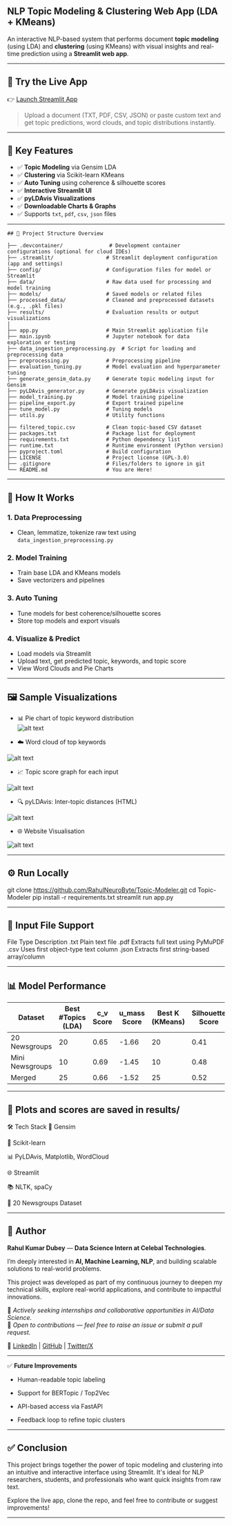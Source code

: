
##  NLP Topic Modeling & Clustering Web App (LDA + KMeans)

An interactive NLP-based system that performs document **topic modeling** (using LDA) and **clustering** (using KMeans) with visual insights and real-time prediction using a **Streamlit web app**.

---

## 🚀 Try the Live App

👉 [Launch Streamlit App](https://topic-modeler-rahhulneurobyte.streamlit.app/)

> Upload a document (TXT, PDF, CSV, JSON) or paste custom text and get topic predictions, word clouds, and topic distributions instantly.

---

## 📌 Key Features

- ✅ **Topic Modeling** via Gensim LDA
- ✅ **Clustering** via Scikit-learn KMeans
- ✅ **Auto Tuning** using coherence & silhouette scores
- ✅ **Interactive Streamlit UI**
- ✅ **pyLDAvis Visualizations**
- ✅ **Downloadable Charts & Graphs**
- ✅ Supports `txt`, `pdf`, `csv`, `json` files

---

```
## 📂 Project Structure Overview

├── .devcontainer/               # Development container configurations (optional for cloud IDEs)
├── .streamlit/                 # Streamlit deployment configuration (app and settings)
├── config/                     # Configuration files for model or Streamlit
├── data/                       # Raw data used for processing and model training
├── models/                     # Saved models or related files
├── processed_data/             # Cleaned and preprocessed datasets (e.g., .pkl files)
├── results/                    # Evaluation results or output visualizations
│
├── app.py                      # Main Streamlit application file
├── main.ipynb                  # Jupyter notebook for data exploration or testing
├── data_ingestion_preprocessing.py  # Script for loading and preprocessing data
├── preprocessing.py            # Preprocessing pipeline
├── evaluation_tuning.py        # Model evaluation and hyperparameter tuning
├── generate_gensim_data.py     # Generate topic modeling input for Gensim
├── pyLDAvis_generator.py       # Generate pyLDAvis visualization
├── model_training.py           # Model training pipeline
├── pipeline_export.py          # Export trained pipeline
├── tune_model.py               # Tuning models
├── utils.py                    # Utility functions
│
├── filtered_topic.csv          # Clean topic-based CSV dataset
├── packages.txt                # Package list for deployment
├── requirements.txt            # Python dependency list
├── runtime.txt                 # Runtime environment (Python version)
├── pyproject.toml              # Build configuration
├── LICENSE                     # Project license (GPL-3.0)
├── .gitignore                  # Files/folders to ignore in git
└── README.md                   # You are Here!

```
---

## 🧪 How It Works

### 1. **Data Preprocessing**
- Clean, lemmatize, tokenize raw text using `data_ingestion_preprocessing.py`

### 2. **Model Training**
- Train base LDA and KMeans models
- Save vectorizers and pipelines

### 3. **Auto Tuning**
- Tune models for best coherence/silhouette scores
- Store top models and export visuals

### 4. **Visualize & Predict**
- Load models via Streamlit
- Upload text, get predicted topic, keywords, and topic score
- View Word Clouds and Pie Charts

---

## 🖼 Sample Visualizations

- 📊 Pie chart of topic keyword distribution  
![alt text](visualisation/pie_chart.png)

- ☁️ Word cloud of top keywords
  
![alt text](visualisation/wordcloud.png)

- 📈 Topic score graph for each input
  
![alt text](visualisation/distribution.png)

- 🔍 pyLDAvis: Inter-topic distances (HTML)
  
![alt text](visualisation/pyLDAvis.png)

- 🌐 Website Visualisation
 
![alt text](visualisation/website.png)

---

## ⚙️ Run Locally

git clone https://github.com/RahulNeuroByte/Topic-Modeler.git
cd Topic-Modeler
pip install -r requirements.txt
streamlit run app.py

---


## 🧾 Input File Support

File Type	Description
.txt	Plain text file
.pdf	Extracts full text using PyMuPDF
.csv	Uses first object-type text column
.json	Extracts first string-based array/column

---

## 📊 Model Performance

| Dataset         | Best #Topics (LDA) | c\_v Score | u\_mass Score | Best K (KMeans) | Silhouette Score |
| --------------- | ------------------ | ---------- | ------------- | --------------- | ---------------- |
| 20 Newsgroups   | 20                 | 0.65       | -1.66         | 20              | 0.41             |
| Mini Newsgroups | 10                 | 0.69       | -1.45         | 10              | 0.48             |
| Merged          | 25                 | 0.66       | -1.52         | 25              | 0.52             |


---

## 📁 Plots and scores are saved in results/

🛠 Tech Stack
🧠 Gensim

🤖 Scikit-learn

📊 PyLDAvis, Matplotlib, WordCloud

🌐 Streamlit

📚 NLTK, spaCy

📝 20 Newsgroups Dataset

---

## 🙌 Author

 **Rahul Kumar Dubey** —  **Data Science Intern at Celebal Technologies**. 
 
I’m deeply interested in **AI, Machine Learning, NLP**, and building scalable solutions to real-world problems.

This project was developed as part of my continuous journey to deepen my technical skills, explore real-world applications, and contribute to impactful innovations.

📌 *Actively seeking internships and collaborative opportunities in AI/Data Science.*  
🚀 *Open to contributions — feel free to raise an issue or submit a pull request.*

🔗 [LinkedIn](https://www.linkedin.com/in/rahulkumardubey) | [GitHub](https://github.com/RahulNeuroByte) | [Twitter/X](https://x.com/rahuldubey0129?t=j4IEIfiTFQ7eUN6-WeXCzQ&s=09)



---

✅ **Future Improvements**

- Human-readable topic labeling

- Support for BERTopic / Top2Vec

- API-based access via FastAPI

- Feedback loop to refine topic clusters


---

## ✅ Conclusion

This project brings together the power of topic modeling and clustering into an intuitive and interactive interface using Streamlit. It's ideal for NLP researchers, students, and professionals who want quick insights from raw text. 

Explore the live app, clone the repo, and feel free to contribute or suggest improvements!

---
